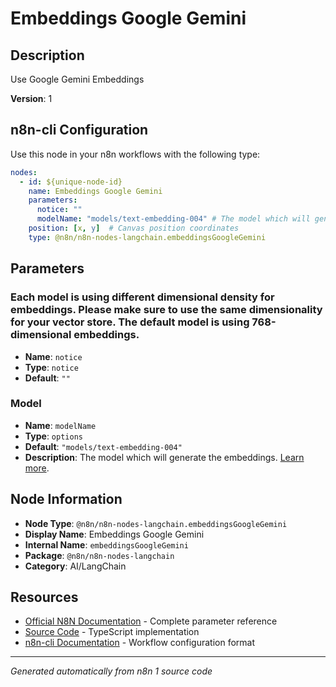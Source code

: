 # Embeddings Google Gemini

## Description

Use Google Gemini Embeddings

**Version**: 1

## n8n-cli Configuration

Use this node in your n8n workflows with the following type:

```yaml
nodes:
  - id: ${unique-node-id}
    name: Embeddings Google Gemini
    parameters:
      notice: ""
      modelName: "models/text-embedding-004" # The model which will generate the embeddings. <a href="https://developers.generativeai.google/api/rest/generativelanguage/models/list">Learn more</a>.
    position: [x, y]  # Canvas position coordinates
    type: @n8n/n8n-nodes-langchain.embeddingsGoogleGemini
```

## Parameters

### Each model is using different dimensional density for embeddings. Please make sure to use the same dimensionality for your vector store. The default model is using 768-dimensional embeddings.

- **Name**: `notice`
- **Type**: `notice`
- **Default**: `""`

### Model

- **Name**: `modelName`
- **Type**: `options`
- **Default**: `"models/text-embedding-004"`
- **Description**: The model which will generate the embeddings. <a href="https://developers.generativeai.google/api/rest/generativelanguage/models/list">Learn more</a>.


## Node Information

- **Node Type**: `@n8n/n8n-nodes-langchain.embeddingsGoogleGemini`
- **Display Name**: Embeddings Google Gemini
- **Internal Name**: `embeddingsGoogleGemini`
- **Package**: `@n8n/n8n-nodes-langchain`
- **Category**: AI/LangChain

## Resources

- [Official N8N Documentation](https://docs.n8n.io/integrations/builtin/cluster-nodes/root-nodes/n8n-nodes-langchain.embeddingsgooglegemini/) - Complete parameter reference
- [Source Code](https://github.com/n8n-io/n8n/blob/master/packages/@n8n/nodes-langchain/nodes/embeddings/EmbeddingsGoogleGemini/EmbeddingsGoogleGemini.node.ts) - TypeScript implementation
- [n8n-cli Documentation](https://github.com/edenreich/n8n-cli) - Workflow configuration format

---
*Generated automatically from n8n 1 source code*
